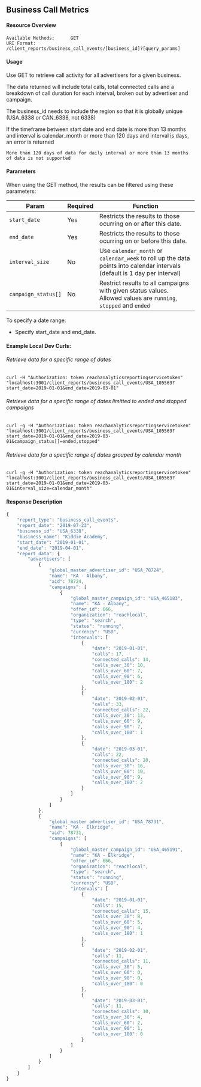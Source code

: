 ## Business Call Metrics

#### Resource Overview

```
Available Methods:      GET
URI Format:             /client_reports/business_call_events/[business_id]?[query_params]
```

#### Usage
Use GET to retrieve call activity for all advertisers for a given business.

The data returned will include total calls, total connected calls and a breakdown of call duration for each interval, broken out by advertiser and campaign.

The business_id needs to include the region so that it is globally unique (USA_6338 or CAN_6338, not 6338)

If the timeframe between start date and end date is more than 13 months and interval is calendar_month or more than 120 days and interval is days, an error is returned

```
More than 120 days of data for daily interval or more than 13 months of data is not supported
```

#### Parameters

When using the GET method, the results can be filtered using these parameters:

| Param | Required | Function |
|---|---|---|
|`start_date`|Yes|Restricts the results to those ocurring on or after this date.|
|`end_date`|Yes|Restricts the results to those ocurring on or before this date.|
|`interval_size`|No|Use `calendar_month` or `calendar_week` to roll up the data points into calendar intervals (default is 1 day per interval)|
|`campaign_status[]`|No|Restrict results to all campaigns with given status values.  Allowed values are `running`, `stopped` and `ended`|

To specify a date range:

   - Specify start_date and end_date.

#### Example Local Dev Curls:
###### Retrieve data for a specific range of dates
```
curl -H "Authorization: token reachanalyticsreportingservicetoken"  "localhost:3001/client_reports/business_call_events/USA_105569?start_date=2019-01-01&end_date=2019-03-01"
```
###### Retrieve data for a specific range of dates limitted to ended and stopped campaigns
```
curl -g -H "Authorization: token reachanalyticsreportingservicetoken"  "localhost:3001/client_reports/business_call_events/USA_105569?start_date=2019-01-01&end_date=2019-03-01&campaign_status[]=ended,stopped"
```

###### Retrieve data for a specific range of dates grouped by calendar month
```
curl -g -H "Authorization: token reachanalyticsreportingservicetoken"  "localhost:3001/client_reports/business_call_events/USA_105569?start_date=2019-01-01&end_date=2019-03-01&interval_size=calendar_month"
```

#### Response Description
```javascript
{
    "report_type": "business_call_events",
    "report_date": "2019-07-23",
    "business_id": "USA_6338",
    "business_name": "Kiddie Academy",
    "start_date": "2019-01-01",
    "end_date": "2019-04-01",
    "report_data": {
        "advertisers": [
            {
                "global_master_advertiser_id": "USA_78724",
                "name": "KA - Albany",
                "aid": 78724,
                "campaigns": [
                    {
                        "global_master_campaign_id": "USA_465183",
                        "name": "KA - Albany",
                        "offer_id": 666,
                        "organization": "reachlocal",
                        "type": "search",
                        "status": "running",
                        "currency": "USD",
                        "intervals": [
                            {
                                "date": "2019-01-01",
                                "calls": 17,
                                "connected_calls": 14,
                                "calls_over_30": 10,
                                "calls_over_60": 7,
                                "calls_over_90": 6,
                                "calls_over_180": 2
                            },
                            {
                                "date": "2019-02-01",
                                "calls": 33,
                                "connected_calls": 22,
                                "calls_over_30": 13,
                                "calls_over_60": 9,
                                "calls_over_90": 7,
                                "calls_over_180": 1
                            },
                            {
                                "date": "2019-03-01",
                                "calls": 22,
                                "connected_calls": 20,
                                "calls_over_30": 16,
                                "calls_over_60": 10,
                                "calls_over_90": 9,
                                "calls_over_180": 2
                            }
                        ]
                    }
                ]
            },
            {
                "global_master_advertiser_id": "USA_78731",
                "name": "KA - Elkridge",
                "aid": 78731,
                "campaigns": [
                    {
                        "global_master_campaign_id": "USA_465191",
                        "name": "KA - Elkridge",
                        "offer_id": 666,
                        "organization": "reachlocal",
                        "type": "search",
                        "status": "running",
                        "currency": "USD",
                        "intervals": [
                            {
                                "date": "2019-01-01",
                                "calls": 15,
                                "connected_calls": 15,
                                "calls_over_30": 8,
                                "calls_over_60": 5,
                                "calls_over_90": 4,
                                "calls_over_180": 1
                            },
                            {
                                "date": "2019-02-01",
                                "calls": 11,
                                "connected_calls": 11,
                                "calls_over_30": 5,
                                "calls_over_60": 0,
                                "calls_over_90": 0,
                                "calls_over_180": 0
                            },
                            {
                                "date": "2019-03-01",
                                "calls": 11,
                                "connected_calls": 10,
                                "calls_over_30": 4,
                                "calls_over_60": 2,
                                "calls_over_90": 1,
                                "calls_over_180": 0
                            }
                        ]
                    }
                ]
            }
        ]
    }
}
```
